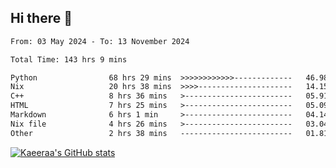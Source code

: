 ## Hi there 👋

<!--START_SECTION:waka-->

```txt
From: 03 May 2024 - To: 13 November 2024

Total Time: 143 hrs 9 mins

Python                68 hrs 29 mins  >>>>>>>>>>>>-------------   46.98 %
Nix                   20 hrs 38 mins  >>>>---------------------   14.15 %
C++                   8 hrs 36 mins   >------------------------   05.91 %
HTML                  7 hrs 25 mins   >------------------------   05.09 %
Markdown              6 hrs 1 min     >------------------------   04.14 %
Nix file              4 hrs 26 mins   >------------------------   03.04 %
Other                 2 hrs 38 mins   -------------------------   01.81 %
```

<!--END_SECTION:waka-->

[![Kaeeraa's GitHub stats](https://github-readme-stats.vercel.app/api?username=kaeeraa)](https://github.com/kaeeraa/github-readme-stats)
